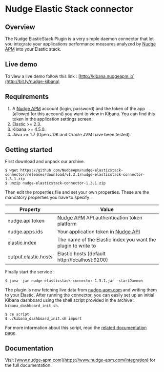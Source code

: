 
# Nudge Elastic Stack connector

## Overview

The Nudge ElasticStack Plugin is a very simple daemon connector that let you integrate your applications performance measures analyzed by [Nudge APM](https://www.nudge-apm.com/) into your Elastic stack.

## Live demo
To view a live demo follow this link :
[http://kibana.nudgeapm.io](http://bit.ly/nudge-kibana)</a>

## Requirements
1. A [Nudge APM](https://www.nudge-apm.com/) account (login, password) and the token of the app (allowed for this account) you want to view in Kibana. You can find this token in the application settings screen.
2. Elastic >= 2.3.
3. Kibana >= 4.5.0.
4. Java >= 1.7 (Open JDK and Oracle JVM have been tested).

## Getting started
First download and unpack our archive.

```
$ wget https://github.com/NudgeApm/nudge-elasticstack-connector/releases/download/v1.3.1/nudge-elasticstack-connector-1.3.1.zip
$ unzip nudge-elasticstack-connector-1.3.1.zip
```

Then edit the properties file and set your own properties.
These are the mandatory properties you have to specify :


|Property|Value|
|-|-|
|nudge.api.token|[Nudge APM](https://www.nudge-apm.com/) API authentication token platform|
|nudge.apps.ids|Your application token in [Nudge API](https://monitor.nudge-apm.com/api-doc/)|
|elastic.index|The name of the Elastic index you want the plugin to write to|
|output.elastic.hosts|Elastic hosts (default http://localhost:9200)|

Finally start the service :

```
$ java -jar nudge-elasticstack-connector-1.3.1.jar -startDaemon
```

The plugin is now fetching live data from [nudge-apm.com](https://www.nudge-apm.com/) and writing them to your Elastic.
After running the connector, you can easily set up an initial Kibana dashboard using the shell script provided in the archive : `kibana_dashboard_init.sh`.

```
$ ce script
$ ./kibana_dashboard_init.sh import
```

For more information about this script, read the [related documentation page](https://github.com/NudgeApm/nudge-elasticstack-connector/blob/master/script/kibana_dashboards_init/README.md).


## Documentation

Visit [www.nudge-apm.com](https://www.nudge-apm.com/integration) for the full documentation.
